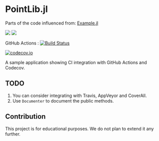 # PointLib.jl

Parts of the code influenced from: [Example.jl](https://github.com/JuliaLang/Example.jl)

[![](https://img.shields.io/badge/docs-stable-blue.svg)](https://sambitdash.github.io/PointLib.jl/stable)
[![](https://img.shields.io/badge/docs-dev-blue.svg)](https://sambitdash.github.io/PointLib.jl/dev)

GitHub Actions : [![Build Status](https://github.com/sambitdash/PointLib.jl/workflows/CI/badge.svg)](https://github.com/sambitdash/PointLib.jl/actions?query=workflow%3ACI+branch%3Amaster) 

[![codecov.io](http://codecov.io/github/sambitdash/PointLib.jl/coverage.svg?branch=master)](http://codecov.io/github/sambitdash/PointLib.jl?branch=master)


A sample application showing CI integration with GitHub Actions and Codecov.

## TODO

1. You can consider integrating with Travis, AppVeyor and CoverAll. 
2. Use `Documenter` to document the public methods. 

## Contribution

This project is for educational purposes. We do not plan to extend it any further. 
 

